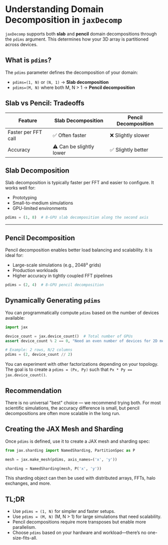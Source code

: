 # Understanding Domain Decomposition in `jaxDecomp`

`jaxDecomp` supports both **slab** and **pencil** domain decompositions through the `pdims` argument. This determines how your 3D array is partitioned across devices.

## What is `pdims`?

The `pdims` parameter defines the decomposition of your domain:

- `pdims=(1, N)` or `(N, 1)` → **Slab decomposition**
- `pdims=(M, N)` where both M, N > 1 → **Pencil decomposition**

## Slab vs Pencil: Tradeoffs

| Feature             | Slab Decomposition      | Pencil Decomposition     |
|---------------------|-------------------------|---------------------------|
| Faster per FFT call | ✅ Often faster         | ❌ Slightly slower        |
| Accuracy            | ⚠️ Can be slightly lower| ✅ Slightly better        |


## Slab Decomposition

Slab decomposition is typically faster per FFT and easier to configure. It works well for:

- Prototyping
- Small-to-medium simulations
- GPU-limited environments

```python
pdims = (1, 8)  # 8-GPU slab decomposition along the second axis
```

---

## Pencil Decomposition

Pencil decomposition enables better load balancing and scalability. It is ideal for:

* Large-scale simulations (e.g., 2048³ grids)
* Production workloads
* Higher accuracy in tightly coupled FFT pipelines

```python
pdims = (2, 4)  # 8-GPU pencil decomposition
```


## Dynamically Generating `pdims`

You can programmatically compute `pdims` based on the number of devices available:

```python
import jax

device_count = jax.device_count()  # Total number of GPUs
assert device_count % 2 == 0, "Need an even number of devices for 2D mesh"

# Example: 2 rows, N/2 columns
pdims = (2, device_count // 2)
```

You can experiment with other factorizations depending on your topology. The goal is to create a `pdims = (Px, Py)` such that `Px * Py == jax.device_count()`.


## Recommendation

There is no universal "best" choice — we recommend trying both. For most scientific simulations, the accuracy difference is small, but pencil decompositions are often more scalable in the long run.

## Creating the JAX Mesh and Sharding

Once `pdims` is defined, use it to create a JAX mesh and sharding spec:

```python
from jax.sharding import NamedSharding, PartitionSpec as P

mesh = jax.make_mesh(pdims, axis_names=('x', 'y'))

sharding = NamedSharding(mesh, P('x', 'y'))
```

This sharding object can then be used with distributed arrays, FFTs, halo exchanges, and more.


## TL;DR

* Use `pdims = (1, N)` for simpler and faster setups.
* Use `pdims = (M, N)` (M, N > 1) for large simulations that need scalability.
* Pencil decompositions require more transposes but enable more parallelism.
* Choose `pdims` based on your hardware and workload—there’s no one-size-fits-all.
